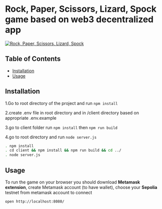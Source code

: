 # Rock, Paper, Scissors, Lizard, Spock game based on web3 decentralized app

[![Rock, Paper, Scissors, Lizard, Spock](https://img.youtube.com/vi/GHk0B8LvcHg/0.jpg)](https://www.youtube.com/watch?v=GHk0B8LvcHg)

## Table of Contents

- [Installation](#installation)
- [Usage](#usage)

## Installation

1.Go to root directory of the project and run ```npm install```

2.create .env file in root directory and in /client directory based on appropriate .env.example

3.go to client folder run ```npm install``` then ```npm run build```

4.go to root directory and run ```node server.js```

```bash
. npm install
. cd client && npm install && npm run build && cd ../
. node server.js
```

## Usage
To run the game on your browser you should download <strong>Metamask extension</strong>, 
create Metamask account (to have wallet), choose your <strong>Sepolia</strong> testnet  from metamask account to connect 

```bash
open http://localhost:8080/
```


